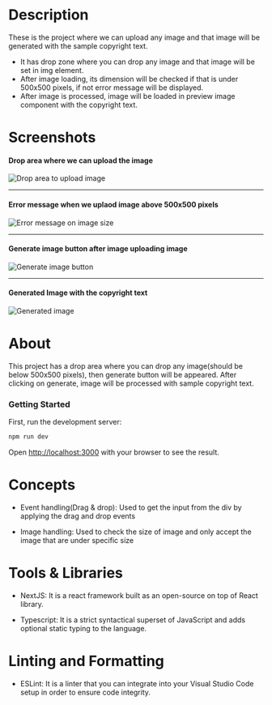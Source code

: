 # Description

These is the project where we can upload any image and that image will be generated with the sample copyright text.
- It has drop zone where you can drop any image and that image will be set in img element.
- After image loading, its dimension will be checked if that is under 500x500 pixels, if not error message will be displayed.
- After image is processed, image will be loaded in preview image component with the copyright text.

# Screenshots
#### Drop area where we can upload the image
![Drop area to upload image](https://user-images.githubusercontent.com/15182066/208676438-344a3719-7805-48c7-a8c7-008e1c1251cd.png)

----

#### Error message when we uplaod image above 500x500 pixels
![Error message on image size](https://user-images.githubusercontent.com/15182066/208676544-807a4c2c-30c8-4d73-93b9-d16c1377c146.png)

----

#### Generate image button after image uploading image
![Generate image button](https://user-images.githubusercontent.com/15182066/208676575-988a5405-44ea-4615-854c-0748a0092c87.png)

----

#### Generated Image with the copyright text
![Generated image](https://user-images.githubusercontent.com/15182066/208676588-f6a748d3-0177-4f06-a607-664df3a01860.png)


# About

This project has a drop area where you can drop any image(should be below 500x500 pixels), then generate button will be appeared. After clicking on generate, image will be processed with sample copyright text.

### Getting Started

First, run the development server:

```bash
npm run dev
```

Open [http://localhost:3000](http://localhost:3000) with your browser to see the result.

# Concepts

- Event handling(Drag & drop): Used to get the input from the div by applying the drag and drop events

- Image handling: Used to check the size of image and only accept the image that are under specific size

# Tools & Libraries

- NextJS: It is a react framework built as an open-source on top of React library.

- Typescript: It is a strict syntactical superset of JavaScript and adds optional static typing to the language.


# Linting and Formatting

- ESLint: It is a linter that you can integrate into your Visual Studio Code setup in order to ensure code integrity.
